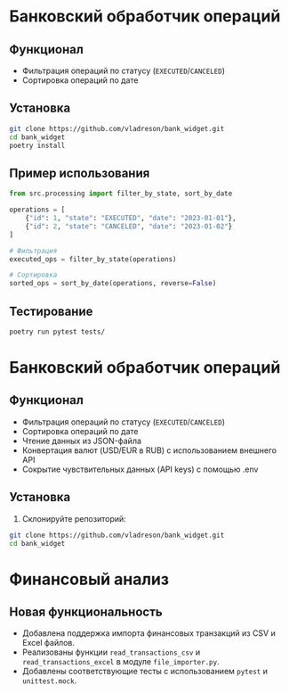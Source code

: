 # Банковский обработчик операций

## Функционал
- Фильтрация операций по статусу (`EXECUTED`/`CANCELED`)
- Сортировка операций по дате

## Установка
```bash
git clone https://github.com/vladreson/bank_widget.git
cd bank_widget
poetry install
```

## Пример использования
```python
from src.processing import filter_by_state, sort_by_date

operations = [
    {"id": 1, "state": "EXECUTED", "date": "2023-01-01"},
    {"id": 2, "state": "CANCELED", "date": "2023-01-02"}
]

# Фильтрация
executed_ops = filter_by_state(operations)

# Сортировка
sorted_ops = sort_by_date(operations, reverse=False)
```

## Тестирование
```bash
poetry run pytest tests/
```

# Банковский обработчик операций

## Функционал
- Фильтрация операций по статусу (`EXECUTED`/`CANCELED`)
- Сортировка операций по дате
- Чтение данных из JSON-файла
- Конвертация валют (USD/EUR в RUB) с использованием внешнего API
- Сокрытие чувствительных данных (API keys) с помощью .env

## Установка
1. Склонируйте репозиторий:
```bash
git clone https://github.com/vladreson/bank_widget.git
cd bank_widget
```

# Финансовый анализ

## Новая функциональность

- Добавлена поддержка импорта финансовых транзакций из CSV и Excel файлов.
- Реализованы функции `read_transactions_csv` и `read_transactions_excel` в модуле `file_importer.py`.
- Добавлены соответствующие тесты с использованием `pytest` и `unittest.mock`.


